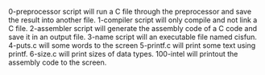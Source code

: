 0-preprocessor script will run a C file through the preprocessor and save the result into another file.
1-compiler script will only compile and not link a C file.
2-assembler script will generate the assembly code of a C code and save it in an output file.
3-name script will an executable file named cisfun.
4-puts.c will some words to the screen
5-printf.c will print some text using printf.
6-size.c will print sizes of data types.
100-intel will printout the assembly code to the screen.

